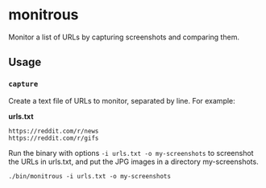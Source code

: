 # monitrous

Monitor a list of URLs by capturing screenshots and comparing them.

## Usage

### `capture`

Create a text file of URLs to monitor, separated by line. For example:

**urls.txt**

```
https://reddit.com/r/news
https://reddit.com/r/gifs
```

Run the binary with options `-i urls.txt -o my-screenshots` to screenshot the URLs in urls.txt, and put the JPG images in a directory my-screenshots.

```
./bin/monitrous -i urls.txt -o my-screenshots
```
